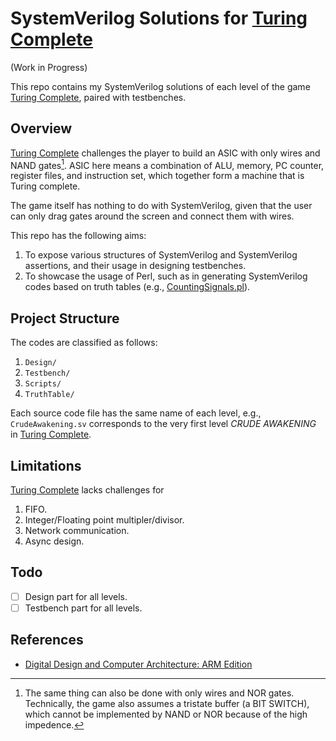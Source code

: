# SystemVerilog Solutions for [Turing Complete](https://store.steampowered.com/app/1444480/Turing_Complete/)

(Work in Progress)

This repo contains my SystemVerilog solutions of each level of the game [Turing Complete](https://store.steampowered.com/app/1444480/Turing_Complete/), paired with testbenches.

## Overview

[Turing Complete]([Steam:](https://store.steampowered.com/app/1444480/Turing_Complete/)) challenges the player to build an ASIC with only wires and NAND gates[^1]. ASIC here means a combination of ALU, memory, PC counter, register files, and instruction set, which together form a machine that is Turing complete. 

[^1]: The same thing can also be done with only wires and NOR gates. Technically, the game also assumes a tristate buffer (a BIT SWITCH), which cannot be implemented by NAND or NOR because of the high impedence.

The game itself has nothing to do with SystemVerilog, given that the user can only drag gates around the screen and connect them with wires. 

This repo has the following aims:

1. To expose various structures of SystemVerilog and SystemVerilog assertions, and their usage in designing testbenches.
2. To showcase the usage of Perl, such as in generating SystemVerilog codes based on truth tables (e.g., [CountingSignals.pl](Scripts/CountingSignals.pl)).

## Project Structure

The codes are classified as follows:

1. `Design/`
2. `Testbench/`
2. `Scripts/`
3. `TruthTable/`

Each source code file has the same name of each level, e.g., `CrudeAwakening.sv` corresponds to the very first level *CRUDE AWAKENING* in [Turing Complete]([Steam:](https://store.steampowered.com/app/1444480/Turing_Complete/)).


## Limitations 

[Turing Complete]([Steam:](https://store.steampowered.com/app/1444480/Turing_Complete/)) lacks challenges for 

1. FIFO.
2. Integer/Floating point multipler/divisor.
3. Network communication.
4. Async design.

## Todo

- [ ] Design part for all levels.
- [ ] Testbench part for all levels.

## References

- [Digital Design and Computer Architecture: ARM Edition](https://a.co/d/hRg4Ugl)

